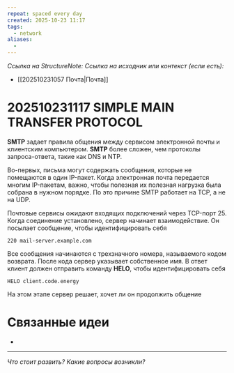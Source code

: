 ```yaml
---
repeat: spaced every day
created: 2025-10-23 11:17
tags:
  - network
aliases:
  -
---
```

*Ссылка на StructureNote:*
*Ссылка на исходник или контекст (если есть):*
- [[202510231057 Почта|Почта]]

# 202510231117 SIMPLE MAIN TRANSFER PROTOCOL

**SMTP** задает правила общения между сервисом электронной почты и клиентским компьютером. **SMTP** более сложен, чем протоколы запроса-ответа, такие как DNS и NTP.

Во-первых, письма могут содержать сообщения, которые не помещаются в один IP-пакет. Когда электронная почта передается многим IP-пакетам, важно, чтобы полезная их полезная нагрузка была собрана в нужном порядке. По это причине SMTP работает на TCP, а не на UDP.

Почтовые сервисы ожидают входящих подключений через TCP-порт 25. Когда соединение установлено, сервер начинает взаимодействие. Он посылает сообщение, чтобы идентифицировать себя

```
220 mail-server.example.com
```

Все сообщения начинаются с трехзначного номера, называемого кодом возврата. После кода сервер указывает собственное имя. В ответ клиент должен отправить команду **HELO**, чтобы идентифицировать себя

```
HELO client.code.energy
```

На этом этапе сервер решает, хочет ли он продолжить общение
# Связанные идеи

- 

---

*Что стоит развить? Какие вопросы возникли?*
